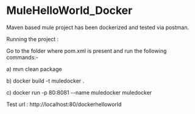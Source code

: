 # MuleHelloWorld_Docker

Maven based mule project has been dockerized and tested via postman.

Running the project :

Go to the folder where pom.xml is present and  run the following commands:-

a) mvn clean package

b) docker build -t muledocker .

c) docker run -p 80:8081 --name muledocker muledocker


Test url : http://localhost:80/dockerhelloworld

